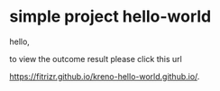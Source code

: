 # simple project hello-world

hello,

to view the outcome result please click this url

https://fitrizr.github.io/kreno-hello-world.github.io/.

